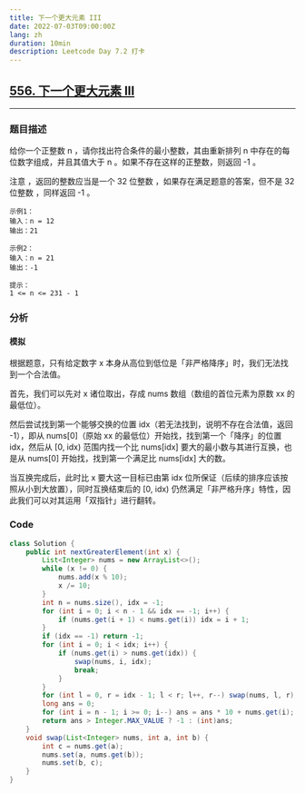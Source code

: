 ```yaml
---
title: 下一个更大元素 III
date: 2022-07-03T09:00:00Z
lang: zh
duration: 10min
description: Leetcode Day 7.2 打卡
---
```


## [556. 下一个更大元素 III](https://leetcode.cn/problems/next-greater-element-iii/) <MarkerMedium />
***
### 题目描述
给你一个正整数 n ，请你找出符合条件的最小整数，其由重新排列 n 中存在的每位数字组成，并且其值大于 n 。如果不存在这样的正整数，则返回 -1 。

注意 ，返回的整数应当是一个 32 位整数 ，如果存在满足题意的答案，但不是 32 位整数 ，同样返回 -1 。
```
示例1：
输入：n = 12
输出：21
```
```
示例2：
输入：n = 21
输出：-1
```
```
提示：
1 <= n <= 231 - 1
```

### 分析
#### 模拟
根据题意，只有给定数字 x 本身从高位到低位是「非严格降序」时，我们无法找到一个合法值。

首先，我们可以先对 x 诸位取出，存成 nums 数组（数组的首位元素为原数 xx 的最低位）。

然后尝试找到第一个能够交换的位置 idx（若无法找到，说明不存在合法值，返回 -1），即从 nums[0]（原始 xx 的最低位）开始找，找到第一个「降序」的位置 idx，然后从 [0, idx) 范围内找一个比 nums[idx] 要大的最小数与其进行互换，也是从 nums[0] 开始找，找到第一个满足比 nums[idx] 大的数。

当互换完成后，此时比 x 要大这一目标已由第 idx 位所保证（后续的排序应该按照从小到大放置），同时互换结束后的 [0, idx) 仍然满足「非严格升序」特性，因此我们可以对其运用「双指针」进行翻转。
### Code

```java
class Solution {
    public int nextGreaterElement(int x) {
        List<Integer> nums = new ArrayList<>();
        while (x != 0) {
            nums.add(x % 10);
            x /= 10;
        }
        int n = nums.size(), idx = -1;
        for (int i = 0; i < n - 1 && idx == -1; i++) {
            if (nums.get(i + 1) < nums.get(i)) idx = i + 1;
        }
        if (idx == -1) return -1;
        for (int i = 0; i < idx; i++) {
            if (nums.get(i) > nums.get(idx)) {
                swap(nums, i, idx);
                break;
            }
        }
        for (int l = 0, r = idx - 1; l < r; l++, r--) swap(nums, l, r);
        long ans = 0;
        for (int i = n - 1; i >= 0; i--) ans = ans * 10 + nums.get(i);
        return ans > Integer.MAX_VALUE ? -1 : (int)ans;
    }
    void swap(List<Integer> nums, int a, int b) {
        int c = nums.get(a);
        nums.set(a, nums.get(b));
        nums.set(b, c);
    }
}
```

